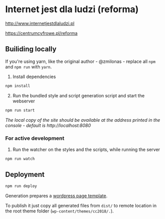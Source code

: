 # Internet jest dla ludzi (reforma)

http://www.internetjestdlaludzi.pl

https://centrumcyfrowe.pl/reforma

## Builiding locally

If you're using yarn, like the original author - @zmilonas - replace all `npm` and `npm run` with `yarn`.

1. Install dependencies
```sh
npm install
```

2. Run the bundled style and script generation script and start the webserver
```sh
npm run start
```

*The local copy of the site should be available at the address printed in the console - default is http://localhost:8080*

### For active development

1. Run the watcher on the styles and the scripts, while running the server
```sh
npm run watch
```

## Deployment

```sh
npm run deploy
```

Generation prepares a [wordpress page template](https://developer.wordpress.org/themes/template-files-section/page-template-files/).

To publish it just copy all generated files from `dist/` to remote location in the root theme folder (`wp-content/themes/cc2018/.`).
